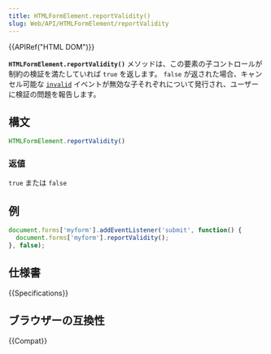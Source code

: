 ```yaml
---
title: HTMLFormElement.reportValidity()
slug: Web/API/HTMLFormElement/reportValidity
---
```


{{APIRef("HTML DOM")}}

**`HTMLFormElement.reportValidity()`** メソッドは、この要素の子コントロールが制約の検証を満たしていれば `true` を返します。
`false` が返された場合、キャンセル可能な
[`invalid`](/ja/docs/Web/API/HTMLInputElement/invalid_event) イベントが無効な子それぞれについて発行され、ユーザーに検証の問題を報告します。

## 構文

```js
HTMLFormElement.reportValidity()
```

### 返値

`true` または `false`

## 例

```js
document.forms['myform'].addEventListener('submit', function() {
  document.forms['myform'].reportValidity();
}, false);
```

## 仕様書

{{Specifications}}

## ブラウザーの互換性

{{Compat}}
